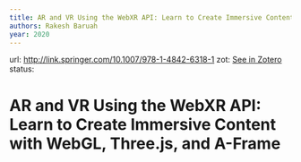 ```yaml
---
title: AR and VR Using the WebXR API: Learn to Create Immersive Content with WebGL, Three.js, and A-Frame
authors: Rakesh Baruah
year: 2020
---
```

url:  http://link.springer.com/10.1007/978-1-4842-6318-1
zot: [See in Zotero](zotero://select/items/@baruahARVRUsing2021)
status:
# AR and VR Using the WebXR API: Learn to Create Immersive Content with WebGL, Three.js, and A-Frame




